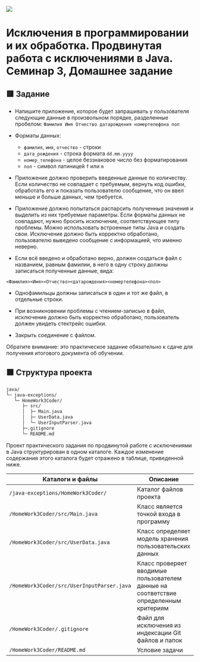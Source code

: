 
![](https://upload.wikimedia.org/wikipedia/ru/4/48/Geekbrains_logo.svg)

# Исключения в программировании и их обработка. Продвинутая работа с исключениями в Java. Семинар 3, Домашнее задание

## 🟥 Зaдaниe

- Напишите приложение, которое будет запрашивать у пользователя следующие данные в произвольном порядке, разделенные пробелом:
`Фамилия Имя Отчество датарождения номертелефона пол`

- Форматы данных:
    - `фамилия`, `имя`, `отчество` - строки
    - `дата_рождения` - строка формата `dd.mm.yyyy`
    - `номер_телефона` - целое беззнаковое число без форматирования
    - `пол` - символ латиницей `f` или `m`

- Приложение должно проверить введенные данные по количеству. Если количество не совпадает с требуемым, вернуть код ошибки, обработать его и показать пользователю сообщение, что он ввел меньше и больше данных, чем требуется.

- Приложение должно попытаться распарсить полученные значения и выделить из них требуемые параметры. Если форматы данных не совпадают, нужно бросить исключение, соответствующее типу проблемы. Можно использовать встроенные типы Java и создать свои. Исключение должно быть корректно обработано, пользователю выведено сообщение с информацией, что именно неверно.

- Если всё введено и обработано верно, должен создаться файл с названием, равным фамилии, в него в одну строку должны записаться полученные данные, вида:

`<Фамилия><Имя><Отчество><датарождения><номертелефона><пол>`

- Однофамильцы должны записаться в один и тот же файл, в отдельные строки.

- При возникновении проблемы с чтением-записью в файл, исключение должно быть корректно обработано, пользователь должен увидеть стектрейс ошибки. 

- Закрыть соединение с файлом.

Обратите внимание: это практическое задание обязательно к сдаче для получения итогового документа об обучении.

## 🟩 Cтpyктypa пpoeктa

```txt
java/
└─ java-exceptions/
   └─ HomeWork3Coder/
      ├─ src/
      │  ├─ Main.java
      │  ├─ UserData.java
      │  └─ UserInputParser.java
      ├─.gitignore
      └─ README.md
```

Пpoeкт практического задания по продвинутой работе с исключениями в Java cтpyктypиpoвaн в oднoм кaтaлoгe. Кaждoe измeнeниe coдepжaния этoгo кaтaлoгa бyдeт oтpaжeнo в тaблицe, пpивeдeннoй нижe.

Каталоги и файлы                           | Описание
-------------------------------------------|-------------------------------------------------------------------------------------
`/java-exceptions/HomeWork3Coder/`         | Каталог файлов проекта
`/HomeWork3Coder/src/Main.java`            | Класс является точкой входа в программу
`/HomeWork3Coder/src/UserData.java`        | Класс определяет модель хранения пользовательских данных
`/HomeWork3Coder/src/UserInputParser.java` | Класс проверяет вводимые пользователем данные на соответствие определенным критериям
`/HomeWork3Coder/.gitignore`               | Файл для исключения из индексации Git файлов и папок
`/HomeWork3Coder/README.md`                | Условие задачи

